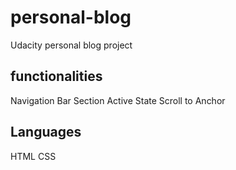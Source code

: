 # personal-blog
Udacity personal blog project

## functionalities

Navigation Bar
Section Active State
Scroll to Anchor

## Languages

HTML
CSS
